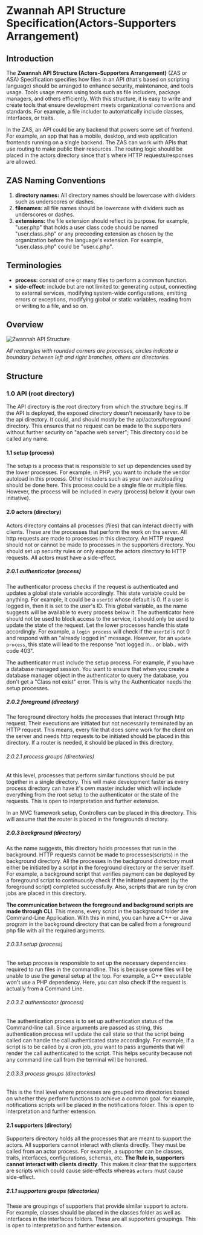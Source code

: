 # Zwannah API Structure Specification(Actors-Supporters Arrangement)

## Introduction
The **Zwannah API Structure (Actors-Supporters Arrangement)** (ZAS or ASA) Specification specifies how files in an API (that's based on scripting language) should be arranged to enhance security, maintenance, and tools usage. Tools usage means using tools such as file includers, package managers, and others efficiently. With this structure, it is easy to write and create tools that ensure development meets organizational conventions and standards. For example, a file includer to automatically include classes, interfaces, or traits.   

In the ZAS, an API could be any backend that powers some set of frontend. For example, an app that has a mobile, desktop, and web application frontends running on a single backend. The ZAS can work with APIs that use routing to make public their resources. The routing logic should be placed in the actors directory since that's where HTTP requests/responses are allowed.

## ZAS Naming Conventions
1. **directory names:** All directory names should be lowercase with dividers such as underscores or dashes.
2. **filenames:** all file names should be lowercase with dividers such as underscores or dashes.
3. **extensions:** the file extension should reflect its purpose. for example, "user.php" that holds a user class code should be named "user.class.php" or any preceeding extension as chosen by the organization before the language's extension. For example, "user.class.php" could be "user.c.php".

## Terminologies
- **process:** consist of one or many files to perform a common function.
- **side-effect:** include but are not limited to: generating output, connecting to external services, modifying system-wide configurations, emitting errors or exceptions, modifying global or static variables, reading from or writing to a file, and so on.

## Overview
![Zwannah API Structure](https://user-images.githubusercontent.com/56189552/154704650-4edfda60-4ada-41a1-889d-24b5cb4db515.png)

*All rectangles with rounded corners are processes, circles indicate a boundary between left and right branches, others are directories.*

## Structure
### 1.0 API (root directory)
The API directory is the root directory from which the structure begins. If the API is deployed, the exposed directory doesn't necessarily have to be the api directory. It could, and should mostly be the api/actors/foreground directory. This ensures that no request can be made to the supporters without further security on "apache web server"; This directory could be called any name.

#### 1.1 setup (process)
The setup is a process that is responsible to set up dependencies used by the lower processes. For example, in PHP, you want to include the vendor autoload in this process. Other includers such as your own autoloading should be done here. This process could be a single file or multiple files. However, the process will be included in every (process) below it (your own initiative).

#### 2.0 actors (directory)
Actors directory contains all processes (files) that can interact directly with clients. These are the processes that perform the work on the server. All http requests are made to processes in this directory. An HTTP request should not or cannot be made to processes in the supporters directory. You should set up security rules or only expose the actors directory to HTTP requests. All actors must have a side-effect.

##### 2.0.1 authenticator (process)
The authenticator process checks if the request is authenticated and updates a global state variable accordingly. This state variable could be anything. For example, it could be a `userId` whose default is 0. If a user is logged in, then it is set to the user's ID. This global variable, as the name suggests will be available to every process below it. The authenticator here should not be used to block access to the service, it should only be used to update the state of the request. Let the lower processes handle this state accordingly.
For example, a `login process` will check if the `userId` is not 0 and respond with an "already logged in" message. However, for an `update process`, this state will lead to the response "not logged in... or blab.. with code 403".  

The authenticator must include the setup process. For example, if you have a database managed session. You want to ensure that when you create a database manager object in the authenticator to query the database, you don't get a "Class not exist" error. This is why the Authenticator needs the setup processes.

##### 2.0.2 foreground (directory)
The foreground directory holds the processes that interact through http request. Their executions are initiated but not necessarily terminated by an HTTP request. This means, every file that does some work for the client on the server and needs http requests to be initiated should be placed in this directory. If a router is needed, it should be placed in this directory. 

###### 2.0.2.1 process groups (directories)
At this level, processes that perform similar functions should be put together in a single directory. This will make development faster as every process directory can have it's own master includer which will include everything from the root setup to the authenticator or the state of the requests. This is open to interpretation and further extension.  

In an MVC framework setup, Controllers can be placed in this directory. This will assume that the router is placed in the foregrounds directory.

##### 2.0.3 background (directory)
As the name suggests, this directory holds processes that run in the background. HTTP requests cannot be made to processes(scripts) in the background directory. All the processes in the background didrectory must either be initiated by a script in the foreground directory or the server itself. For example, a background script that verifies payment can be deployed by a foreground script to continuously check if the initiated payment (by the foreground script) completed successfully. Also, scripts that are run by cron jobs are placed in this directory.  
  
**The communication between the foreground and background scripts are made through CLI**. This means, every script in the background folder are Command-Line Application. With this in mind, you can have a C++ or Java program in the background directory that can be called from a foreground php file with all the required arguments.


###### 2.0.3.1 setup (process)
The setup process is responsible to set up the necessary dependencies required to run files in the commandline. This is because some files will be unable to use the general setup at the top. For example, a C++ executable won't use a PHP dependency. Here, you can also check if the request is actually from a Command Line.

###### 2.0.3.2 authenticator (process)
The authentication process is to set up authentication status of the Command-line call. Since arguments are passed as string, this authentication process will update the call state so that the script being called can handle the call authenticated state accordingly. For example, if a script is to be called by a cron job, you want to pass arguments that will render the call authenticated to the script. This helps security because not any command line call from the terminal will be honored.

###### 2.0.3.3 process groups (directories)
This is the final level where processes are grouped into directories based on whether they perform functions to achieve a common goal. for example, notifications scripts will be placed in the notifications folder. This is open to interpretation and further extension.

#### 2.1 supporters (directory)
Supporters directory holds all the processes that are meant to support the actors. All supporters cannot interact with clients directly. They must be called from an actor process. For example, a supporter can be classes, traits, interfaces, configurations, schemas, etc. **The Rule is, supporters cannot interact with clients directly**. This makes it clear that the supporters are scripts which could cause side-effects whereas `actors` must cause side-effect.

##### 2.1.1 supporters groups (directories)
These are groupings of supporters that provide similar support to actors. For example, classes should be placed in the classes folder as well as interfaces in the interfaces folders. These are all supporters groupings. This is open to interpretation and further extension.




